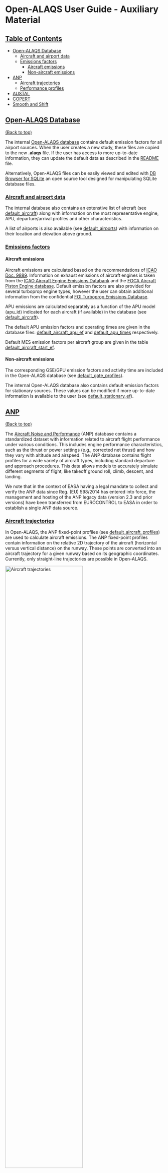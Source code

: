 # Open-ALAQS User Guide - Auxiliary Material

## [Table of Contents](#table-of-contents)
- [Open-ALAQS Database](#open-alaqs-database)
  - [Aircraft and airport data](#aircraft-and-airport-data)
  - [Emissions factors](#emission-factors)
    - [Aircraft emissions](#aicraft-emissions)
    - [Non-aircraft emissions](#non-aircraft-emissions)
- [ANP](#anp)
  - [Aircraft trajectories](#aircraft-trajectories)
  - [Performance profiles](#performance-profiles)
- [AUSTAL](#austal)
- [COPERT](#copert)
- [Smooth and Shift](#smooth-and-shift)

## [Open-ALAQS Database](#open-alaqs-database)
[(Back to top)](#table-of-contents)

The internal [Open-ALAQS database](./../open_alaqs/database/data/) contains default emission factors for all airport sources. When the user creates a new study, these files are copied to the new **.alaqs** file. If the user has access to more up-to-date information, they can update the default data as described in the [README](./../README.md#updating-the-openalaqs-database-templates) file.

Alternatively, Open-ALAQS files can be easily viewed and edited with [DB Browser for SQLite](https://sqlitebrowser.org/) an open source tool designed for manipulating SQLite database files.

### [Aircraft and airport data](#aircraft-and-airport-data)

The internal database also contains an extenstive list of aircraft (see [default_aircraft](./../open_alaqs/database/data/default_aircraft.csv)) along with information on the most representative engine, APU, departure/arrival profiles and other characteristics.

A list of airports is also available (see [default_airports](./../open_alaqs/database/data/default_airports.csv)) with information on their location and elevation above ground.

### [Emissions factors](#emission-factors)

#### Aircraft emissions

Aircraft emissions are calculated based on the recommendations of [ICAO Doc. 9889](https://www.icao.int/publications/documents/9889_cons_en.pdf). Information on exhaust emissions of aircraft engines is taken from the [ICAO Aircraft Engine Emissions Databank](https://www.easa.europa.eu/en/domains/environment/icao-aircraft-engine-emissions-databank) and the [FOCA Aircraft Piston Engine database](https://www.bazl.admin.ch/bazl/fr/home/themen/umwelt/schadstoffe/emissions-des-moteurs/rapport-recapitulatif--annexes--banque-et-feuilles-de-donnees.html). Default emission factors are also provided for several turboprop engine types, however the user can obtain additional information from the confidential [FOI Turboprop Emissions Database](http://www.foi.se/en/our-knowledge/aeronautics-and-air-combat-simulation/fois-confidential-database-for-turboprop-engine-emissions.html).

APU emissions are calculated separately as a function of the APU model (apu_id) indicated for each aircraft (if available) in the database (see [default_aircraft](./../open_alaqs/database/data/default_aircraft.csv)).

The default APU emission factors and operating times are given in the database files: [default_aircraft_apu_ef](./../open_alaqs/database/data/default_aircraft_apu_ef.csv) and [default_apu_times](./../open_alaqs/database/data/default_apu_times.csv) respectively.

Default MES emission factors per aircraft group are given in the table [default_aircraft_start_ef](./../open_alaqs/database/data/default_aircraft_start_ef.csv).

#### Non-aircraft emissions

The corresponding GSE/GPU emission factors and activity time are included in the Open-ALAQS database (see [default_gate_profiles](./../open_alaqs/database/data/default_gate_profiles.csv)).

The internal Open-ALAQS database also contains default emission factors for stationary sources. These values can be modified if more up-to-date information is available to the user (see [default_stationary_ef](./../open_alaqs/database/data/default_stationary_ef.csv)).

## [ANP](#anp)
[(Back to top)](#table-of-contents)

The [Aircraft Noise and Performance](https://www.easa.europa.eu/en/domains/environment/policy-support-and-research/aircraft-noise-and-performance-anp-data) (ANP) database contains a standardized dataset with information related to aircraft flight performance under various conditions. This includes engine performance characteristics, such as the thrust or power settings (e.g., corrected net thrust) and how they vary with altitude and airspeed. The ANP database contains flight profiles for a wide variety of aircraft types, including standard departure and approach procedures. This data allows models to accurately simulate different segments of flight, like takeoff ground roll, climb, descent, and landing.

We note that in the context of EASA having a legal mandate to collect and verify the ANP data since Reg. (EU) 598/2014 has entered into force, the management and hosting of the ANP legacy data (version 2.3 and prior versions) have been transferred from EUROCONTROL to EASA in order to establish a single ANP data source.

### [Aircraft trajectories](#aircraft-trajectories)

In Open-ALAQS, the ANP fixed-point profiles (see [default_aircraft_profiles](open_alaqs/database/data/default_aircraft_profiles.csv)) are used to calculate aircraft emissions. The ANP fixed-point profiles contain information on the relative 2D trajectory of the aircraft (horizontal versus vertical distance) on the runway. These points are converted into an aircraft trajectory for a given runway based on its geographic coordinates. Currently, only straight-line trajectories are possible in Open-ALAQS.

<img src="./../open_alaqs/assets/anp_profiles_example.png" alt="Aircraft trajectories" width="70%">

### [Performance profiles](#performance-profiles)

The ratio of thrust to distance is used to define the cut-off between take-off and climb-out. During take-off, full thrust is required to accelerate the aircraft. As the aircraft reaches a certain distance and speed, thrust is reduced to a level appropriate for climb. This transition involves reducing thrust from maximum take-off to maximum climb thrust after a set distance, typically around 1000 feet of ground distance. This cut-off point is used in Open-ALAQS to separate the two modes.

The following figure illustrates this approach. For more information the user is referred to [ECAC.CEAC Doc 29, Volume 2, Appendix B](https://www.ecac-ceac.org/images/documents/ECAC-Doc_29_4th_edition_Dec_2016_Volume_2.pdf).

<img src="./../open_alaqs/assets/anp_dep_profile_example.png" alt="Performance profiles" width="50%">

## [AUSTAL](#austal)
[(Back to top)](#table-of-contents)

The dispersion model [AUSTAL](https://www.umweltbundesamt.de/en/topics/air/air-quality-control-in-europe/overview) is the reference implementation to Annex 2 of the German Environment Agency’s Technical Instructions on Air Quality Control (TA Luft) and implements the specifications and requirements given therein.

The program is the successor of AUSTAL2000 (which was previously used with Open-ALAQS), the reference implementation to Annex 3 of the TA Luft 2002. AUSTAL and AUSTAL2000 were developed by Janicke Consulting on behalf of the German Environment Agency and are freely available and widely used internationally.

AUSTAL 3.3.0 (released on 22.03.2024) has been developed and tested under Windows and Linux. It is exclusively provided, free of charge under the GNU Public Licence, from the dedicated webpage
of the German Environment Agency.

No installation is needed for use with Open-ALAQS as the executables are already included in the Open-ALAQS package.

## [COPERT](#copert)
[(Back to top)](#table-of-contents)

The estimation of roadway traffic emissions (landside, airside and parking lots) in Open-ALAQS is based on COPERT Emission Factors (EF) (version 5.4.52), the EU standard vehicle emissions calculator, developed by [EMISIA](https://www.emisia.com/utilities/copert/) for the European Environment Agency (EEA) for calculating emissions associated with road transportation.

COPERT contains emission factors for more than 450 individual vehicle types (e.g. PC, LDV, HDV) considering various factors such as vehicle type, age, mileage, and driving conditions and operation modes to provide accurate emissions estimates for a specific country or region. Its methodology comprises the road transport chapters in the [EMEP/EEA Air Emissions Inventory Guidebook](https://www.eea.europa.eu/publications/emep-eea-guidebook-2023) and is consistent with the 2006 IPCC Guidelines for the calculation of greenhouse gas emissions.

The implementation (see [copert5.py](./../open_alaqs/core/tools/copert5.py)) of the COPERT methodology in Open-ALAQS preserves the core information from the original model, albeit with some simplification tailored to the scope of Open-ALAQS. It generates typical emission factors for roadway segments or parking areas based on parameters such as fleet year (as a proxy for Euro standard), country, fleet mix and total number of vehicles, temperature, average speed (all set via the study setup UI) and roadway segment length (taken from segment geometry).

The vehicle categories that are examined are Passenger Cars (PCs), Light Commercial Vehicles (LCVs), Heavy Duty Trucks (HDTs), buses and motorcycles which are commonly operating within and around the airports. Only petrol and diesel engines are included in the database. Emission factors are provided for 37 countries: EU27 Member States, EU27 aggregated, UK, Iceland, Norway, Switzerland, Liechtenstein, North Macedonia, Turkey, Albania, Serbia and Montenegro.

**Special remarks**:
- HDTs petrol: only “Conventional” Euro standard option is available
- Motorcycles: only “Petrol” fuel option is available
- Buses: only “Diesel” fuel option is available
- Evaporative emissions: only VOC pollutant is available
- Information on vehicle age is included in the Euro standard technology information
- The EF include information for idling, since they are developed based on both real-world driving and on lab tests, both of which include indling periods in the respective real-world driving and driving cycles

The EF values used in Open-ALAQS are available in [default_vehicle_ef_copert5](./../open_alaqs/database/data/default_vehicle_ef_copert5.csv).

## [Smooth and Shift](smooth-and-shift)
[(Back to top)](#table-of-contents)

Open-ALAQS calculates three-dimensional emission distributions for source groups associated with an airport. To apply this output to dispersion models, it is necessary to account for source dynamics such as turbulence, exhaust momentum from aircraft engines, and thermal plume rise. To simplify the application of emission outputs to a dispersion model—without the need to address each individual source's dynamics or specific model details—the effects of source dynamics can be included in an approximate manner within the spatial emission distribution. This is achieved through the "Smooth & Shift" approach, which involves smoothing and shifting the initial source extent.

This approach has been used to connect the emission grid provided by Open-ALAQS' precursor model, ALAQS-AV, to dispersion models. The details  are outlined in the report [EEC/SEE/2005/016](038_Derivation_of_Smooth_and_Shift_Parameters_for_ALAQS-AV.pdf) by EUROCONTROL. The "Smooth & Shift" parameters were originally derived from [LASPORT](https://www.janicke.de/en/lasport.html) (version 1.6), which handles source dynamics in a detailed and time-dependent manner.

Since 2005, the LASPORT parameter values used to describe the source dynamics of main engines have been updated. The following describes the new parameters based on LASPORT version 2.2. Finally, it is worth noting that the "Smooth & Shift" parameters are transparently derived and easy to modify. They have been implemented for all airport-related sources, including aircraft, GSE, and GPU. APU emissions are incorporated into aircraft movements.

The figure below illustrates the change in the geometry of taxiing emissions after applying the "Smooth & Shift" parametrization. Each linestring segment of the taxiway (black line) is expanded into a polygon to account for source dynamics.

<img src="./../open_alaqs/assets/smooth-and-shift.png" alt="smooth and shift" width="50%">

The default values used in Open-ALAQS are available in [default_emission_dynamics](./../open_alaqs/database/data/default_emission_dynamics.csv).
